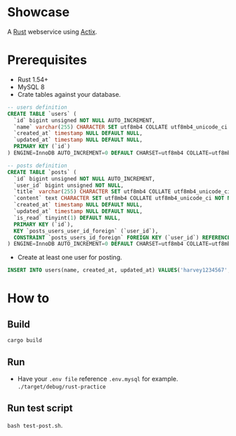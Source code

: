 # Showcase
A [Rust](https://www.rust-lang.org/) webservice using [Actix](https://actix.rs/).

# Prerequisites
- Rust 1.54+
- MySQL 8
- Crate tables against your database.
``` SQL
-- users definition
CREATE TABLE `users` (
  `id` bigint unsigned NOT NULL AUTO_INCREMENT,
  `name` varchar(255) CHARACTER SET utf8mb4 COLLATE utf8mb4_unicode_ci NOT NULL,
  `created_at` timestamp NULL DEFAULT NULL,
  `updated_at` timestamp NULL DEFAULT NULL,
  PRIMARY KEY (`id`)
) ENGINE=InnoDB AUTO_INCREMENT=0 DEFAULT CHARSET=utf8mb4 COLLATE=utf8mb4_unicode_ci;

-- posts definition
CREATE TABLE `posts` (
  `id` bigint unsigned NOT NULL AUTO_INCREMENT,
  `user_id` bigint unsigned NOT NULL,
  `title` varchar(255) CHARACTER SET utf8mb4 COLLATE utf8mb4_unicode_ci NOT NULL,
  `content` text CHARACTER SET utf8mb4 COLLATE utf8mb4_unicode_ci NOT NULL,
  `created_at` timestamp NULL DEFAULT NULL,
  `updated_at` timestamp NULL DEFAULT NULL,
  `is_read` tinyint(1) DEFAULT NULL,
  PRIMARY KEY (`id`),
  KEY `posts_users_user_id_foreign` (`user_id`),
  CONSTRAINT `posts_users_id_foreign` FOREIGN KEY (`user_id`) REFERENCES `users` (`id`) ON DELETE CASCADE
) ENGINE=InnoDB AUTO_INCREMENT=0 DEFAULT CHARSET=utf8mb4 COLLATE=utf8mb4_unicode_ci;
```
- Create at least one user for posting.
```SQL
INSERT INTO users(name, created_at, updated_at) VALUES('harvey1234567', '2021-08-12 00:00:00', '2021-08-12 00:00:00');
```

# How to
## Build
```cargo build```
## Run
- Have your `.env file` reference `.env.mysql` for example.
```./target/debug/rust-practice```
## Run test script
```bash test-post.sh```.
